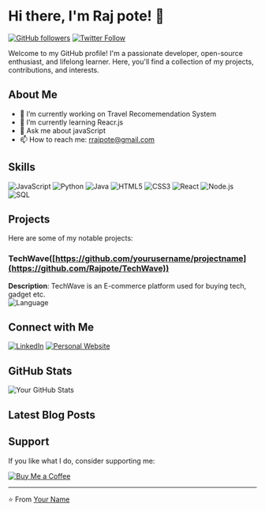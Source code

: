 # Hi there, I'm Raj pote! 👋

[![GitHub followers](https://img.shields.io/github/followers/yourusername?label=Follow&style=social)](https://github.com/yourusername)
[![Twitter Follow](https://img.shields.io/twitter/follow/yourtwitterhandle?style=social)](https://twitter.com/yourtwitterhandle)

Welcome to my GitHub profile! I'm a passionate developer, open-source enthusiast, and lifelong learner. Here, you'll find a collection of my projects, contributions, and interests.

## About Me

- 🔭 I’m currently working on Travel Recomemendation System
- 🌱 I’m currently learning Reacr.js
- 💬 Ask me about javaScript
- 📫 How to reach me: rrajpote@gmail.com

## Skills

![JavaScript](https://img.shields.io/badge/-JavaScript-black?style=flat-square&logo=javascript)
![Python](https://img.shields.io/badge/-Python-black?style=flat-square&logo=python)
![Java](https://img.shields.io/badge/-Java-black?style=flat-square&logo=java)
![HTML5](https://img.shields.io/badge/-HTML5-black?style=flat-square&logo=html5)
![CSS3](https://img.shields.io/badge/-CSS3-black?style=flat-square&logo=css3)
![React](https://img.shields.io/badge/-React-black?style=flat-square&logo=react)
![Node.js](https://img.shields.io/badge/-Node.js-black?style=flat-square&logo=node.js)
![SQL](https://img.shields.io/badge/-SQL-black?style=flat-square&logo=sql)

## Projects

Here are some of my notable projects:

### TechWave([https://github.com/yourusername/projectname](https://github.com/Rajpote/TechWave))
**Description**: TechWave is an E-commerce platform used for buying tech, gadget etc.  
![Language](https://img.shields.io/github/languages/top/yourusername/projectname)

## Connect with Me

[![LinkedIn](https://img.shields.io/badge/-LinkedIn-blue?style=flat-square&logo=linkedin&logoColor=white)]([https://www.linkedin.com/in/yourlinkedin](https://www.linkedin.com/in/raj-pote-7751b721b/))
[![Personal Website](https://img.shields.io/badge/-Website-black?style=flat-square&logo=internet-explorer&logoColor=white)](https://yourwebsite.com)

## GitHub Stats

![Your GitHub Stats](https://github-readme-stats.vercel.app/api?username=yourusername&show_icons=true&hide=contribs,prs&theme=radical)

## Latest Blog Posts

<!-- BLOG-POST-LIST:START -->
<!-- BLOG-POST-LIST:END -->

## Support

If you like what I do, consider supporting me:

[![Buy Me a Coffee](https://img.shields.io/badge/-Buy%20Me%20a%20Coffee-ffdd00?style=flat-square&logo=buy-me-a-coffee&logoColor=black)](https://www.buymeacoffee.com/yourusername)

---

⭐️ From [Your Name](https://github.com/yourusername)

